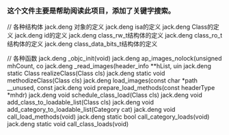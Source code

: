 
### 这个文件主要是帮助阅读此项目，添加了关键字搜索。

// 各种结构体
jack.deng  对象的定义
jack.deng  isa的定义
jack.deng   Class的定义
jack.deng  id的定义
jack.deng  class_rw_t结构体的定义
jack.deng    class_ro_t结构体的定义
jack.deng   class_data_bits_t结构体的定义

// 各种函数
jack.deng  _objc_init(void)
jack.deng   ap_images_nolock(unsigned mhCount, co
jack.deng  _read_images(header_info **hList, uin
jack.deng  static Class realizeClass(Class cls)
jack.deng   static void methodizeClass(Class cls)
jack.deng  load_images(const char *path __unused, const
jack.deng  void prepare_load_methods(const headerType *mhdr)
jack.deng   void schedule_class_load(Class cls)
jack.deng  void add_class_to_loadable_list(Class cls)
jack.deng void add_category_to_loadable_list(Category cat)
jack.deng  void call_load_methods(void)
jack.deng  static bool call_category_loads(void)
jack.deng  static void call_class_loads(void)
